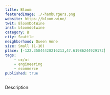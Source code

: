 ```yaml
---
title: Bloom
featuredImage: ./-hamburgers.png
website: https://bloom.wine/
twit: BloomDotWine
inst: bloomdotwine
category: B
city: Seattle
neighborhood: Queen Anne
size: Small (1-10)
place: [-122.35844420216213,47.61986244929172]
tags:
    - ux/ui
    - engineering
    - ecommerce
published: true
---
```


Description
